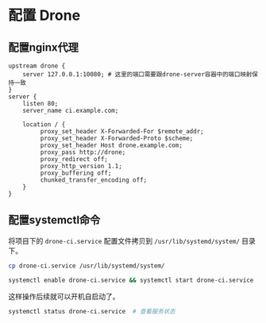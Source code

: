 # 配置 Drone

## 配置nginx代理

```nginx
upstream drone {
    server 127.0.0.1:10080; # 这里的端口需要跟drone-server容器中的端口映射保持一致
}
server {
    listen 80;
    server_name ci.example.com;

    location / {
         proxy_set_header X-Forwarded-For $remote_addr;
         proxy_set_header X-Forwarded-Proto $scheme;
         proxy_set_header Host drone.example.com;
         proxy_pass http://drone;
         proxy_redirect off;
         proxy_http_version 1.1;
         proxy_buffering off;
         chunked_transfer_encoding off;
    }
}
```

## 配置systemctl命令

将项目下的 `drone-ci.service` 配置文件拷贝到 `/usr/lib/systemd/system/` 目录下。


```bash
cp drone-ci.service /usr/lib/systemd/system/

systemctl enable drone-ci.service && systemctl start drone-ci.service
```

这样操作后续就可以开机自启动了。

```bash
systemctl status drone-ci.service  # 查看服务状态
```